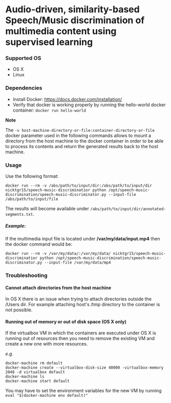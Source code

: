 # Audio-driven, similarity-based Speech/Music discrimination of multimedia content using supervised learning

### Supported OS

* OS X
* Linux

### Dependencies

* Install Docker: https://docs.docker.com/installation/
* Verify that docker is working properly by running the hello-world docker container: ```docker run hello-world```

**Note**

The ```-v host-machine-directory-or-file:container-directory-or-file``` docker parameter used in the following commands allows to mount a directory from the host machine to the docker container in order to be able to process its contents and return the generated results back to the host machine.  

### Usage 

Use the following format:

```docker run --rm -v /abs/path/to/input/dir:/abs/path/to/input/dir nicktgr15/speech-music-discriminatior python /opt/speech-music-discrimination/speech-music-discriminator.py --input-file /abs/path/to/input/file```

The results will become available under ```/abs/path/to/input/dir/annotated-segments.txt```.

##### Example:

If the multimedia input file is located under **/var/my/data/input.mp4** then the docker command would be:

```docker run --rm -v /var/my/data/:/var/my/data/ nicktgr15/speech-music-discriminatior python /opt/speech-music-discrimination/speech-music-discriminator.py --input-file /var/my/data/mp4```

### Troubleshooting

#### Cannot attach directories from the host machine
In OS X there is an issue when trying to attach directories outside the /Users dir. For example attaching host's /tmp directory to the container is not possible.

#### Running out of memory or out of disk space (OS X only)
If the virtualbox VM in which the containers are executed under OS X is running out of resources then you need to remove the existing VM and create a new one with more resources. 

*e.g.*
```
docker-machine rm default
docker-machine create --virtualbox-disk-size 40000 -virtualbox-memory 2048 -d virtualbox default
docker-machine ls
docker-machine start default
```
You may have to set the environment variables for the new VM by running ```eval "$(docker-machine env default)"```
